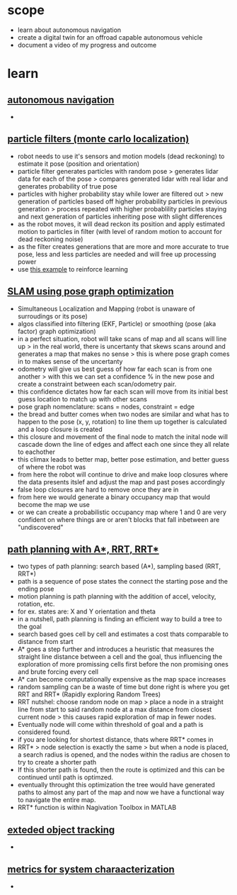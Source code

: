 # scope

*  learn about autonomous navigation
*  create a digital twin for an offroad capable autonomous vehicle
*  document a video of my progress and outcome

# learn
## [autonomous navigation](https://www.mathworks.com/videos/autonomous-navigation-part-1-what-is-autonomous-navigation-1592993748308.html)

* 

## [particle filters (monte carlo localization)](https://www.mathworks.com/videos/autonomous-navigation-part-2-understanding-the-particle-filter-1594903924427.html)

* robot needs to use it's sensors and motion models (dead reckoning) to estimate it pose (position and orientation)
* particle filter generates particles with random pose > generates lidar data for each of the pose > compares generated lidar with real lidar and generates probability of true pose
* particles with higher probability stay while lower are filtered out > new generation of particles based off higher probability particles in previous generation > process repeated with higher probablility particles staying and next generation of particles inheriting pose with slight differences
* as the robot moves, it will dead reckon its position and apply estimated motion to particles in filter (with level of random motion to account for dead reckoning noise)
* as the filter creates generations that are more and more accurate to true pose, less and less particles are needed and will free up processing power
* use [this example](https://www.mathworks.com/help/nav/ug/localize-turtlebot-using-monte-carlo-localization.html) to reinforce learning 

## [SLAM using pose graph optimization](https://www.mathworks.com/videos/autonomous-navigation-part-3-understanding-slam-using-pose-graph-optimization-1594984678407.html)

* Simultaneous Localization and Mapping (robot is unaware of surroudings or its pose)
* algos classified into filtering (EKF, Particle) or smoothing (pose (aka factor) graph optimization)
* in a perfect situation, robot will take scans of map and all scans will line up > in the real world, there is uncertanty that skews scans around and generates a map that makes no sense > this is where pose graph comes in to makes sense of the uncertanty
* odometry will give us best guess of how far each scan is from one another > with this we can set a confidence % in the new pose and create a constraint between each scan/odometry pair.
* this confidence dictates how far each scan will move from its initial best guess location to match up with other scans
* pose graph nomenclature: scans = nodes, constraint = edge
* the bread and butter comes when two nodes are similar and what has to happen to the pose (x, y, rotation) to line them up together is calculated and a loop closure is created
* this closure and movement of the final node to match the inital node will cascade down the line of edges and affect each one since they all relate to eachother
* this climax leads to better map, better pose estimation, and better guess of where the robot was
* from here the robot will continue to drive and make loop closures where the data presents itslef and adjust the map and past poses accordingly
* false loop closures are hard to remove once they are in
* from here we would generate a binary occupancy map that would become the map we use
* or we can create a probabilistic occupancy map where 1 and 0 are very confident on where things are or aren't blocks that fall inbetween are "undiscovered"

## [path planning with A*, RRT, RRT*](https://www.mathworks.com/videos/autonomous-navigation-part-4-path-planning-with-a-and-rrt-1594987710455.html)

* two types of path planning: search based (A*), sampling based (RRT, RRT*)
* path is a sequence of pose states the connect the starting pose and the ending pose
* motion planning is path planning with the addition of accel, velocity, rotation, etc.
* for ex. states are: X and Y orientation and theta
* in a nutshell, path planning is finding an efficient way to build a tree to the goal
* search based goes cell by cell and estimates a cost thats comparable to distance from start
* A* goes a step further and introduces a heuristic that measures the straight line distance between a cell and the goal, thus influencing the exploration of more promissing cells first before the non promising ones and brute forcing every cell
* A* can become computationally expensive as the map space increases
* random sampling can be a waste of time but done right is where you get RRT and RRT* (Rapidly exploring Random Trees)
* RRT nutshel: choose random node on map > place a node in a straight line from start to said random node at a max distance from closest current node > this causes rapid exploration of map in fewer nodes.
* Eventually node will come within threshold of goal and a path is considered found.
* if you are looking for shortest distance, thats where RRT* comes in
* RRT* > node selection is exactly the same > but when a node is placed, a search radius is opened, and the nodes within the radius are chosen to try to create a shorter path
* If this shorter path is found, then the route is optimized and this can be continued until path is optimzed.
* eventually throught this optimization the tree would have generated paths to almost any part of the map and now we have a functional way to navigate the entire map.
* RRT* function is within Nagivation Toolbox in MATLAB

## [exteded object tracking](https://www.mathworks.com/videos/autonomous-navigation-part-5-what-is-extended-object-tracking-1595498165103.html)

*

## [metrics for system charaacterization](https://www.mathworks.com/videos/autonomous-navigation-part-6-metrics-for-system-assessment-1597236837396.html)

* 
